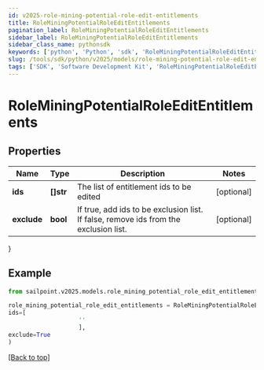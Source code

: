 ```yaml
---
id: v2025-role-mining-potential-role-edit-entitlements
title: RoleMiningPotentialRoleEditEntitlements
pagination_label: RoleMiningPotentialRoleEditEntitlements
sidebar_label: RoleMiningPotentialRoleEditEntitlements
sidebar_class_name: pythonsdk
keywords: ['python', 'Python', 'sdk', 'RoleMiningPotentialRoleEditEntitlements', 'V2025RoleMiningPotentialRoleEditEntitlements'] 
slug: /tools/sdk/python/v2025/models/role-mining-potential-role-edit-entitlements
tags: ['SDK', 'Software Development Kit', 'RoleMiningPotentialRoleEditEntitlements', 'V2025RoleMiningPotentialRoleEditEntitlements']
---
```


# RoleMiningPotentialRoleEditEntitlements


## Properties

Name | Type | Description | Notes
------------ | ------------- | ------------- | -------------
**ids** | **[]str** | The list of entitlement ids to be edited | [optional] 
**exclude** | **bool** | If true, add ids to be exclusion list. If false, remove ids from the exclusion list. | [optional] 
}

## Example

```python
from sailpoint.v2025.models.role_mining_potential_role_edit_entitlements import RoleMiningPotentialRoleEditEntitlements

role_mining_potential_role_edit_entitlements = RoleMiningPotentialRoleEditEntitlements(
ids=[
                    ''
                    ],
exclude=True
)

```
[[Back to top]](#) 

